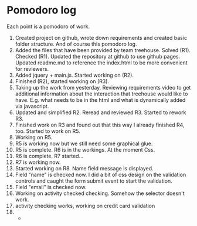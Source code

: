 # Pomodoro log

Each point is a pomodoro of work.

  1. Created project on github, wrote down requirements and created basic folder structure. And of course this pomodoro log.
  1. Added the files that have been provided by team treehouse. Solved (R1). Checked (R1). Updated the repository at github to use github pages. Updated readme.md to reference the index.html to be more convenient for reviewers.
  1. Added jquery + main.js. Started working on (R2).
  1. Finished (R2), started working on (R3). 
  1. Taking up the work from yesterday. Reviewing requirements video to get additional information about the interaction that treehouse would like to have. E.g. what needs to be in the html and what is dynamically added via javascript.
  1. Updated and simplified R2. Reread and reviewed R3. Started to rework R3.
  1. Finished work on R3 and found out that this way I already finished R4, too. Started to work on R5.
  1. Working on R5.
  1. R5 is working now but we still need some graphical glue.
  1. R5 is complete. R6 is in the workings. At the moment Css. 
  1. R6 is complete. R7 started... 
  1. R7 is working now.
  1. Started working on R8. Name field message is displayed.
  1. Field "name" is checked now. I did a bit of css design on the validation controls and caught the form submit event to start the validation.
  1. Field "email" is checked now.
  1. Working on activity checked checking. Somehow the selector doesn't work. 
  1. activity checking works, working on credit card validation
  1. *